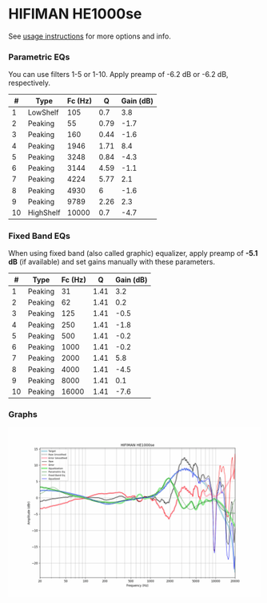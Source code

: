 # HIFIMAN HE1000se
See [usage instructions](https://github.com/jaakkopasanen/AutoEq#usage) for more options and info.

### Parametric EQs
You can use filters 1-5 or 1-10. Apply preamp of -6.2 dB or -6.2 dB, respectively.

|   # | Type      |   Fc (Hz) |    Q |   Gain (dB) |
|-----|-----------|-----------|------|-------------|
|   1 | LowShelf  |       105 | 0.7  |         3.8 |
|   2 | Peaking   |        55 | 0.79 |        -1.7 |
|   3 | Peaking   |       160 | 0.44 |        -1.6 |
|   4 | Peaking   |      1946 | 1.71 |         8.4 |
|   5 | Peaking   |      3248 | 0.84 |        -4.3 |
|   6 | Peaking   |      3144 | 4.59 |        -1.1 |
|   7 | Peaking   |      4224 | 5.77 |         2.1 |
|   8 | Peaking   |      4930 | 6    |        -1.6 |
|   9 | Peaking   |      9789 | 2.26 |         2.3 |
|  10 | HighShelf |     10000 | 0.7  |        -4.7 |

### Fixed Band EQs
When using fixed band (also called graphic) equalizer, apply preamp of **-5.1 dB** (if available) and set gains manually with these parameters.

|   # | Type    |   Fc (Hz) |    Q |   Gain (dB) |
|-----|---------|-----------|------|-------------|
|   1 | Peaking |        31 | 1.41 |         3.2 |
|   2 | Peaking |        62 | 1.41 |         0.2 |
|   3 | Peaking |       125 | 1.41 |        -0.5 |
|   4 | Peaking |       250 | 1.41 |        -1.8 |
|   5 | Peaking |       500 | 1.41 |        -0.2 |
|   6 | Peaking |      1000 | 1.41 |        -0.2 |
|   7 | Peaking |      2000 | 1.41 |         5.8 |
|   8 | Peaking |      4000 | 1.41 |        -4.5 |
|   9 | Peaking |      8000 | 1.41 |         0.1 |
|  10 | Peaking |     16000 | 1.41 |        -7.6 |

### Graphs
![](./HIFIMAN%20HE1000se.png)
